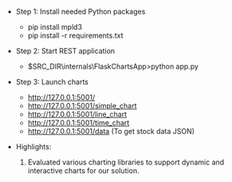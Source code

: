 * Step 1: Install needed Python packages
	- pip install mpld3
	- pip install -r requirements.txt

* Step 2:	Start REST application
	- $SRC_DIR\internals\FlaskChartsApp>python app.py

* Step 3: Launch charts
	- http://127.0.0.1:5001/
	- http://127.0.0.1:5001/simple_chart
	- http://127.0.0.1:5001/line_chart
	- http://127.0.0.1:5001/time_chart
	- http://127.0.0.1:5001/data	(To get stock data JSON)
	
* Highlights:
	1. Evaluated various charting libraries to support dynamic and interactive charts for our solution.